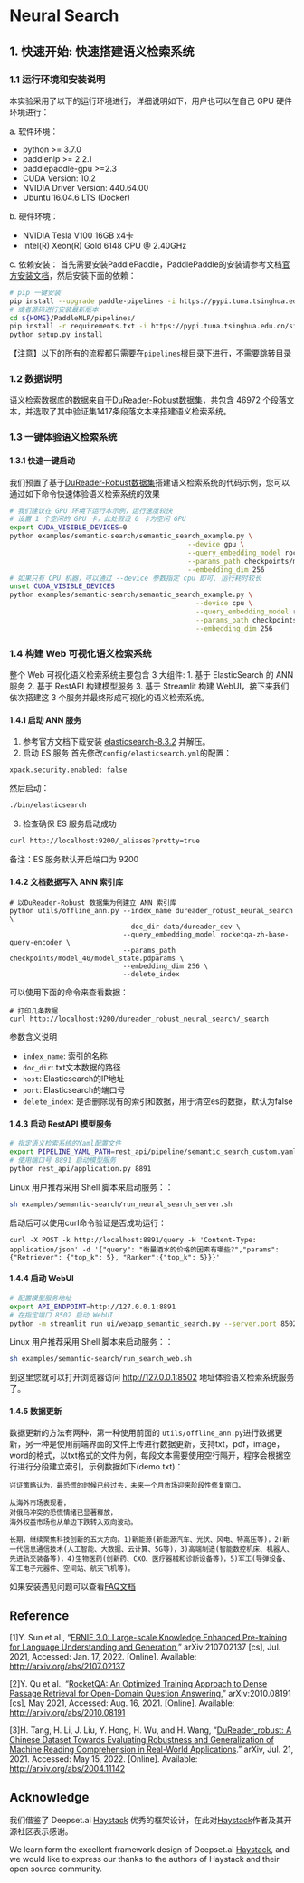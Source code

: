 # Neural Search

## 1. 快速开始: 快速搭建语义检索系统


### 1.1 运行环境和安装说明

本实验采用了以下的运行环境进行，详细说明如下，用户也可以在自己 GPU 硬件环境进行：

a. 软件环境：
- python >= 3.7.0
- paddlenlp >= 2.2.1
- paddlepaddle-gpu >=2.3
- CUDA Version: 10.2
- NVIDIA Driver Version: 440.64.00
- Ubuntu 16.04.6 LTS (Docker)

b. 硬件环境：

- NVIDIA Tesla V100 16GB x4卡
- Intel(R) Xeon(R) Gold 6148 CPU @ 2.40GHz

c. 依赖安装：
首先需要安装PaddlePaddle，PaddlePaddle的安装请参考文档[官方安装文档](https://www.paddlepaddle.org.cn/install/quick?docurl=/documentation/docs/zh/install/pip/linux-pip.html)，然后安装下面的依赖：
```bash
# pip 一键安装
pip install --upgrade paddle-pipelines -i https://pypi.tuna.tsinghua.edu.cn/simple
# 或者源码进行安装最新版本
cd ${HOME}/PaddleNLP/pipelines/
pip install -r requirements.txt -i https://pypi.tuna.tsinghua.edu.cn/simple
python setup.py install
```
【注意】以下的所有的流程都只需要在`pipelines`根目录下进行，不需要跳转目录

### 1.2 数据说明
语义检索数据库的数据来自于[DuReader-Robust数据集](https://github.com/baidu/DuReader/tree/master/DuReader-Robust)，共包含 46972 个段落文本，并选取了其中验证集1417条段落文本来搭建语义检索系统。

### 1.3 一键体验语义检索系统

#### 1.3.1 快速一键启动

我们预置了基于[DuReader-Robust数据集](https://github.com/baidu/DuReader/tree/master/DuReader-Robust)搭建语义检索系统的代码示例，您可以通过如下命令快速体验语义检索系统的效果
```bash
# 我们建议在 GPU 环境下运行本示例，运行速度较快
# 设置 1 个空闲的 GPU 卡，此处假设 0 卡为空闲 GPU
export CUDA_VISIBLE_DEVICES=0
python examples/semantic-search/semantic_search_example.py \
                                            --device gpu \
                                            --query_embedding_model rocketqa-zh-base-query-encoder \
                                            --params_path checkpoints/model_40/model_state.pdparams \
                                            --embedding_dim 256
# 如果只有 CPU 机器，可以通过 --device 参数指定 cpu 即可, 运行耗时较长
unset CUDA_VISIBLE_DEVICES
python examples/semantic-search/semantic_search_example.py \
                                              --device cpu \
                                              --query_embedding_model rocketqa-zh-base-query-encoder \
                                              --params_path checkpoints/model_40/model_state.pdparams \
                                              --embedding_dim 256
```

### 1.4 构建 Web 可视化语义检索系统

整个 Web 可视化语义检索系统主要包含 3 大组件: 1. 基于 ElasticSearch 的 ANN 服务 2. 基于 RestAPI 构建模型服务 3. 基于 Streamlit 构建 WebUI，接下来我们依次搭建这 3 个服务并最终形成可视化的语义检索系统。

#### 1.4.1 启动 ANN 服务
1. 参考官方文档下载安装 [elasticsearch-8.3.2](https://www.elastic.co/cn/downloads/elasticsearch) 并解压。
2. 启动 ES 服务
首先修改`config/elasticsearch.yml`的配置：
```
xpack.security.enabled: false
```
然后启动：
```bash
./bin/elasticsearch
```
3. 检查确保 ES 服务启动成功
```bash
curl http://localhost:9200/_aliases?pretty=true
```
备注：ES 服务默认开启端口为 9200

#### 1.4.2 文档数据写入 ANN 索引库
```
# 以DuReader-Robust 数据集为例建立 ANN 索引库
python utils/offline_ann.py --index_name dureader_robust_neural_search \
                            --doc_dir data/dureader_dev \
                            --query_embedding_model rocketqa-zh-base-query-encoder \
                            --params_path checkpoints/model_40/model_state.pdparams \
                            --embedding_dim 256 \
                            --delete_index
```
可以使用下面的命令来查看数据：

```
# 打印几条数据
curl http://localhost:9200/dureader_robust_neural_search/_search
```

参数含义说明
* `index_name`: 索引的名称
* `doc_dir`: txt文本数据的路径
* `host`: Elasticsearch的IP地址
* `port`: Elasticsearch的端口号
* `delete_index`: 是否删除现有的索引和数据，用于清空es的数据，默认为false

#### 1.4.3 启动 RestAPI 模型服务
```bash
# 指定语义检索系统的Yaml配置文件
export PIPELINE_YAML_PATH=rest_api/pipeline/semantic_search_custom.yaml
# 使用端口号 8891 启动模型服务
python rest_api/application.py 8891
```
Linux 用户推荐采用 Shell 脚本来启动服务：：

```bash
sh examples/semantic-search/run_neural_search_server.sh
```
启动后可以使用curl命令验证是否成功运行：

```
curl -X POST -k http://localhost:8891/query -H 'Content-Type: application/json' -d '{"query": "衡量酒水的价格的因素有哪些?","params": {"Retriever": {"top_k": 5}, "Ranker":{"top_k": 5}}}'

```
#### 1.4.4 启动 WebUI
```bash
# 配置模型服务地址
export API_ENDPOINT=http://127.0.0.1:8891
# 在指定端口 8502 启动 WebUI
python -m streamlit run ui/webapp_semantic_search.py --server.port 8502
```
Linux 用户推荐采用 Shell 脚本来启动服务：：

```bash
sh examples/semantic-search/run_search_web.sh
```

到这里您就可以打开浏览器访问 http://127.0.0.1:8502 地址体验语义检索系统服务了。

#### 1.4.5 数据更新

数据更新的方法有两种，第一种使用前面的 `utils/offline_ann.py`进行数据更新，另一种是使用前端界面的文件上传进行数据更新，支持txt，pdf，image，word的格式，以txt格式的文件为例，每段文本需要使用空行隔开，程序会根据空行进行分段建立索引，示例数据如下(demo.txt)：

```
兴证策略认为，最恐慌的时候已经过去，未来一个月市场迎来阶段性修复窗口。

从海外市场表现看，
对俄乌冲突的恐慌情绪已显著释放，
海外权益市场也从单边下跌转入双向波动。

长期，继续聚焦科技创新的五大方向。1)新能源(新能源汽车、光伏、风电、特高压等)，2)新一代信息通信技术(人工智能、大数据、云计算、5G等)，3)高端制造(智能数控机床、机器人、先进轨交装备等)，4)生物医药(创新药、CXO、医疗器械和诊断设备等)，5)军工(导弹设备、军工电子元器件、空间站、航天飞机等)。
```
如果安装遇见问题可以查看[FAQ文档](../../FAQ.md)

## Reference
[1]Y. Sun et al., “[ERNIE 3.0: Large-scale Knowledge Enhanced Pre-training for Language Understanding and Generation](https://arxiv.org/pdf/2107.02137.pdf),” arXiv:2107.02137 [cs], Jul. 2021, Accessed: Jan. 17, 2022. [Online]. Available: http://arxiv.org/abs/2107.02137

[2]Y. Qu et al., “[RocketQA: An Optimized Training Approach to Dense Passage Retrieval for Open-Domain Question Answering](https://arxiv.org/abs/2010.08191),” arXiv:2010.08191 [cs], May 2021, Accessed: Aug. 16, 2021. [Online]. Available: http://arxiv.org/abs/2010.08191

[3]H. Tang, H. Li, J. Liu, Y. Hong, H. Wu, and H. Wang, “[DuReader_robust: A Chinese Dataset Towards Evaluating Robustness and Generalization of Machine Reading Comprehension in Real-World Applications](https://arxiv.org/pdf/2004.11142.pdf).” arXiv, Jul. 21, 2021. Accessed: May 15, 2022. [Online]. Available: http://arxiv.org/abs/2004.11142

## Acknowledge

我们借鉴了 Deepset.ai [Haystack](https://github.com/deepset-ai/haystack) 优秀的框架设计，在此对[Haystack](https://github.com/deepset-ai/haystack)作者及其开源社区表示感谢。

We learn form the excellent framework design of Deepset.ai [Haystack](https://github.com/deepset-ai/haystack), and we would like to express our thanks to the authors of Haystack and their open source community.
